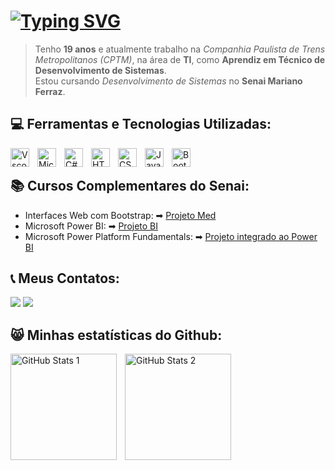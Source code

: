 <h1><a href="#"><img src="https://readme-typing-svg.herokuapp.com?font=Fira+Code&pause=1000&random=false&width=435&lines=👋🏽+Olá,+sou+o+Ygor+ferreira+.+.+.&color=4682B4" alt="Typing SVG"/></a></h1> <!-- Início da apresentação --!>

> Tenho **19 anos** e atualmente trabalho na *Companhia Paulista de Trens Metropolitanos (CPTM)*, na área de **TI**, como **Aprendiz em Técnico de Desenvolvimento de Sistemas**.  
> Estou cursando *Desenvolvimento de Sistemas* no **Senai Mariano Ferraz**.
<!-- Fim da apresentação --!>

<h2>💻 Ferramentas e Tecnologias Utilizadas: </h2> <!-- Início das ferramentas e tecnologias --!>
<img align="left" alt="Vscode" title="Vscode"width="30px" style="padding-right: 10px;" <img src="https://cdn.jsdelivr.net/gh/devicons/devicon@latest/icons/vscode/vscode-original.svg" />
<img align="left" alt="Microsoft Visual Studio " title="VisualStudio"width="30px" style="padding-right: 10px;" src="https://cdn.jsdelivr.net/gh/devicons/devicon@latest/icons/visualstudio/visualstudio-original.svg" />
<img align="left" alt="C#" title="C#"width="30px" style="padding-right: 10px;" src="https://cdn.jsdelivr.net/gh/devicons/devicon@latest/icons/csharp/csharp-original.svg" />
<img align="left" alt="HTML"title="HTML" width="30px" style="padding-right: 10px;" src="https://cdn.jsdelivr.net/gh/devicons/devicon@latest/icons/html5/html5-original.svg" />
<img align="left" alt="CSS" title="CSS"width="30px" style="padding-right: 10px;" src="https://cdn.jsdelivr.net/gh/devicons/devicon@latest/icons/css3/css3-original.svg" />
<img align="left" alt="JavaScript" title="JavaScript"width="30px" style="padding-right: 10px;" src="https://cdn.jsdelivr.net/gh/devicons/devicon@latest/icons/javascript/javascript-original.svg" />
<img align="left" alt="Bootstrap" title="Bootstrap"width="30px" style="padding-right: 10px;" <img src="https://cdn.jsdelivr.net/gh/devicons/devicon@latest/icons/bootstrap/bootstrap-original.svg" /> <br> <!-- Fim das ferramentas e tecnologias --!>

<h2>📚 Cursos Complementares do Senai: </h2> <!-- Início dos projetos --!>
<ul>
   <li> Interfaces Web com Bootstrap: ➡ <a href="https://ygorfnascimento.github.io/Projeto-Med/" target="_blank"> Projeto Med</a> </li>
   <li> Microsoft Power BI: ➡ <a href="https://app.powerbi.com/view?r=eyJrIjoiNmQyYTI5MjktZmM3ZC00NWNkLWI1ZmUtYjgyMTI0ZGNhZDA0IiwidCI6ImIxMDUxYzRiLTNiOTQtNDFhYi05NDQxLWU3M2E3MjM0MmZkZCJ9" target="_blank"> Projeto BI</a> </li>
   <li> Microsoft Power Platform Fundamentals: ➡ <a href="https://make.powerapps.com/e/eeb3c23a-a793-e87d-98f7-4c5f2f5527ec/canvas/?action=edit&app-id=%2Fproviders%2FMicrosoft.PowerApps%2Fapps%2F868f887c-976d-4a05-ae2a-7bf64374cea6" target="_blank"> Projeto integrado ao Power BI</a> </li> </ul> <!-- Fim dos projetos --!>

<h2>📞 Meus Contatos: </h2> <!-- Início dos contatos --!>
<a href = "mailto:ygorferreiradonascimentosilva@gmail.com"><img loading="lazy" src="https://img.shields.io/badge/Gmail-D14836?style=for-the-badge&logo=gmail&logoColor=white" target="_blank"></a>
<a href="https://www.linkedin.com/in/Ygorferreiradonascimentosilva" target="_blank"><img loading="lazy" src="https://img.shields.io/badge/-LinkedIn-%230077B5?style=for-the-badge&logo=linkedin&logoColor=white" target="_blank"> </a> <!-- Fim dos contatos --!>

<h2>😸 Minhas estatísticas do Github: </h2> <!-- Início das estatísticas --!>
<p>
  <img align="left" alt="GitHub Stats 1" height="170" style="padding-right: 10px; display: inline-block;" src="https://github-readme-stats.vercel.app/api?username=Ygorfnascimento&show_icons=true&theme=tokyonight&include_all_commits=true&locale=pt-br" />
  <img align="left" alt="GitHub Stats 2" height="170" style="display: inline-block;" src="https://github-readme-stats.vercel.app/api/top-langs/?username=Ygorfnascimento&theme=tokyonight&layout=compact&custom_title=Linguagens%20Mais%20Usadas&langs_count=9" />
</p> <!-- Fim das estatísticas --!>
